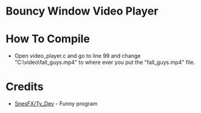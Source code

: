# Bouncy Window Video Player

# How To Compile

* Open video_player.c and go to line 99 and change "C:\video\fall_guys.mp4" to where ever you put the "fall_guys.mp4" file.

# Credits

* [SnesFX/Ty_Dev](https://twitter.com/snesfx) - Funny program
